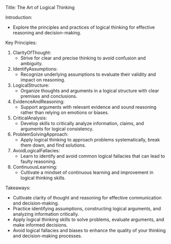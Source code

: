 Title: The Art of Logical Thinking

Introduction:
- Explore the principles and practices of logical thinking for effective reasoning and decision-making.

Key Principles:
1. ClarityOfThought:
    - Strive for clear and precise thinking to avoid confusion and ambiguity.
2. IdentifyAssumptions:
    - Recognize underlying assumptions to evaluate their validity and impact on reasoning.
3. LogicalStructure:
    - Organize thoughts and arguments in a logical structure with clear premises and conclusions.
4. EvidenceAndReasoning:
    - Support arguments with relevant evidence and sound reasoning rather than relying on emotions or biases.
5. CriticalAnalysis:
    - Develop skills to critically analyze information, claims, and arguments for logical consistency.
6. ProblemSolvingApproach:
    - Apply logical thinking to approach problems systematically, break them down, and find solutions.
7. AvoidLogicalFallacies:
    - Learn to identify and avoid common logical fallacies that can lead to faulty reasoning.
8. ContinuousLearning:
    - Cultivate a mindset of continuous learning and improvement in logical thinking skills.

Takeaways:
- Cultivate clarity of thought and reasoning for effective communication and decision-making.
- Practice identifying assumptions, constructing logical arguments, and analyzing information critically.
- Apply logical thinking skills to solve problems, evaluate arguments, and make informed decisions.
- Avoid logical fallacies and biases to enhance the quality of your thinking and decision-making processes.
